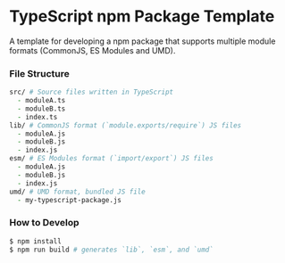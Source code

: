 TypeScript npm Package Template
===============================

A template for developing a npm package that supports multiple module formats (CommonJS, ES Modules and UMD).

### File Structure

```zsh
src/ # Source files written in TypeScript
  - moduleA.ts
  - moduleB.ts
  - index.ts
lib/ # CommonJS format (`module.exports/require`) JS files
  - moduleA.js
  - moduleB.js
  - index.js
esm/ # ES Modules format (`import/export`) JS files
  - moduleA.js
  - moduleB.js
  - index.js
umd/ # UMD format, bundled JS file
  - my-typescript-package.js
```

### How to Develop

```zsh
$ npm install
$ npm run build # generates `lib`, `esm`, and `umd`
```
